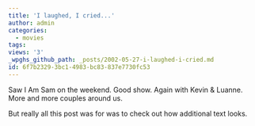 ```yaml
---
title: 'I laughed, I cried...'
author: admin
categories:
  - movies
tags: 
views: '3'
_wpghs_github_path: _posts/2002-05-27-i-laughed-i-cried.md
id: 6f7b2329-3bc1-4983-bc83-837e7730fc53
---
```

<p>Saw I Am Sam on the weekend. Good show. Again with Kevin &amp; Luanne. More and more couples around us.</p>
<p>But really all this post was for was to check out how additional text looks.</p>
